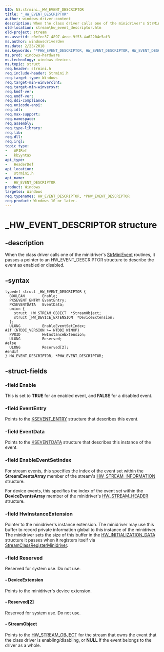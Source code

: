 ```yaml
---
UID: NS:strmini._HW_EVENT_DESCRIPTOR
title: "_HW_EVENT_DESCRIPTOR"
author: windows-driver-content
description: When the class driver calls one of the minidriver's StrMiniEvent routines, it passes a pointer to an HW_EVENT_DESCRIPTOR structure to describe the event as enabled or disabled.
old-location: stream\hw_event_descriptor.htm
old-project: stream
ms.assetid: c0efec37-4897-4ece-9f53-4a62204e5af3
ms.author: windowsdriverdev
ms.date: 2/23/2018
ms.keywords: "*PHW_EVENT_DESCRIPTOR, HW_EVENT_DESCRIPTOR, HW_EVENT_DESCRIPTOR structure [Streaming Media Devices], PHW_EVENT_DESCRIPTOR, PHW_EVENT_DESCRIPTOR structure pointer [Streaming Media Devices], _HW_EVENT_DESCRIPTOR, strclass-struct_ca0c15b2-17d1-4114-9765-5638dd81ca24.xml, stream.hw_event_descriptor, strmini/HW_EVENT_DESCRIPTOR, strmini/PHW_EVENT_DESCRIPTOR"
ms.prod: windows-hardware
ms.technology: windows-devices
ms.topic: struct
req.header: strmini.h
req.include-header: Strmini.h
req.target-type: Windows
req.target-min-winverclnt: 
req.target-min-winversvr: 
req.kmdf-ver: 
req.umdf-ver: 
req.ddi-compliance: 
req.unicode-ansi: 
req.idl: 
req.max-support: 
req.namespace: 
req.assembly: 
req.type-library: 
req.lib: 
req.dll: 
req.irql: 
topic_type:
-	APIRef
-	kbSyntax
api_type:
-	HeaderDef
api_location:
-	strmini.h
api_name:
-	HW_EVENT_DESCRIPTOR
product: Windows
targetos: Windows
req.typenames: HW_EVENT_DESCRIPTOR, *PHW_EVENT_DESCRIPTOR
req.product: Windows 10 or later.
---
```


# _HW_EVENT_DESCRIPTOR structure


## -description


When the class driver calls one of the minidriver's <a href="..\strmini\nc-strmini-phw_event_routine.md">StrMiniEvent</a> routines, it passes a pointer to an HW_EVENT_DESCRIPTOR structure to describe the event as enabled or disabled. 


## -syntax


````
typedef struct _HW_EVENT_DESCRIPTOR {
  BOOLEAN        Enable;
  PKSEVENT_ENTRY EventEntry;
  PKSEVENTDATA   EventData;
  union {
    struct _HW_STREAM_OBJECT  *StreamObject;
    struct _HW_DEVICE_EXTENSION  *DeviceExtension;
  };
  ULONG          EnableEventSetIndex;
#if (NTDDI_VERSION >= NTDDI_WINXP)
  PVOID          HwInstanceExtension;
  ULONG          Reserved;
#else 
  ULONG          Reserved[2];
#endif 
} HW_EVENT_DESCRIPTOR, *PHW_EVENT_DESCRIPTOR;
````


## -struct-fields




### -field Enable

This is set to <b>TRUE</b> for an enabled event, and <b>FALSE</b> for a disabled event.


### -field EventEntry

Points to the <a href="..\ks\ns-ks-_ksevent_entry.md">KSEVENT_ENTRY</a> structure that describes this event.


### -field EventData

Points to the <a href="..\ks\ns-ks-kseventdata.md">KSEVENTDATA</a> structure that describes this instance of the event.


### -field EnableEventSetIndex

For stream events, this specifies the index of the event set within the <b>StreamEventsArray</b> member of the stream's <a href="..\strmini\ns-strmini-_hw_stream_information.md">HW_STREAM_INFORMATION</a> structure.

For device events, this specifies the index of the event set within the <b>DeviceEventsArray</b> member of the minidriver's <a href="..\strmini\ns-strmini-_hw_stream_header.md">HW_STREAM_HEADER</a> structure.


### -field HwInstanceExtension

Pointer to the minidriver's instance extension. The minidriver may use this buffer to record private information global to this instance of the minidriver. The minidriver sets the size of this buffer in the <a href="..\strmini\ns-strmini-_hw_initialization_data.md">HW_INITIALIZATION_DATA</a> structure it passes when it registers itself via <a href="https://msdn.microsoft.com/library/windows/hardware/ff568263">StreamClassRegisterMinidriver</a>.




### -field Reserved

Reserved for system use. Do not use.


#### - DeviceExtension

Points to the minidriver's device extension.


#### - Reserved[2]

Reserved for system use. Do not use.


#### - StreamObject

Points to the <a href="..\strmini\ns-strmini-_hw_stream_object.md">HW_STREAM_OBJECT</a> for the stream that owns the event that the class driver is enabling/disabling, or <b>NULL</b> if the event belongs to the driver as a whole.

